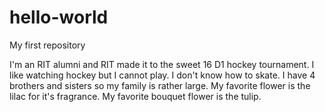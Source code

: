 # hello-world
My first repository

I'm an RIT alumni and RIT made it to the sweet 16 D1 hockey tournament.  I like watching hockey but I cannot play.  I don't know how to skate. I have 4 brothers and sisters so my family is rather large.  My favorite flower is the lilac for it's fragrance.  My favorite bouquet flower is the tulip.
